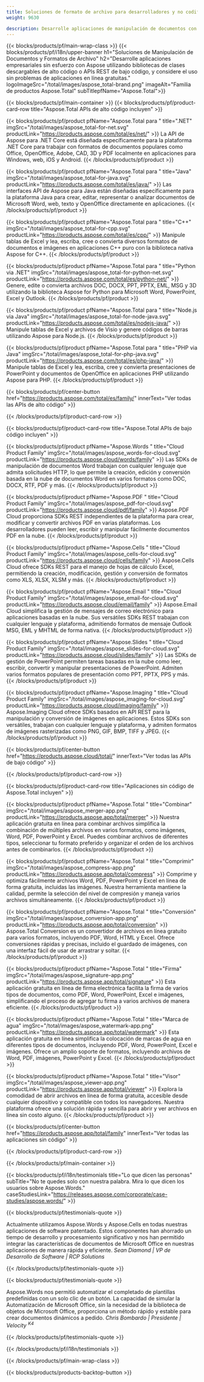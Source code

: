 ```yaml
---
title: Soluciones de formato de archivo para desarrolladores y no codificadores 
weight: 9630

description: Desarrolle aplicaciones de manipulación de documentos con APIs de Alto Código o Bajo Código, o simplemente utilice aplicaciones multiplataforma para ver, comparar, inspeccionar o convertir más de 100 formatos de archivo. Explore Aspose, el principal proveedor de APIs para el procesamiento de documentos y soluciones de software.
---
```


{{< blocks/products/pf/main-wrap-class >}}
{{< blocks/products/pf/i18n/upper-banner h1="Soluciones de Manipulación de Documentos y Formatos de Archivo" h2="Desarrolle aplicaciones empresariales sin esfuerzo con Aspose utilizando bibliotecas de clases descargables de alto código o APIs REST de bajo código, y considere el uso sin problemas de aplicaciones en línea gratuitas." logoImageSrc="/total/images/aspose_total-brand.png" imageAlt="Familia de productos Aspose.Total" subTitlepfName="Aspose.Total">}}

{{< blocks/products/pf/main-container >}}
{{< blocks/products/pf/product-card-row title="Aspose.Total APIs de alto código incluyen" >}}

{{< blocks/products/pf/product pfName="Aspose.Total para " title=".NET" imgSrc="/total/images/aspose_total-for-net.svg" productLink="https://products.aspose.com/total/es/net/" >}}
La API de Aspose para .NET Core está diseñada específicamente para la plataforma .NET Core para trabajar con formatos de documentos populares como Office, OpenOffice, Adobe, CAD, 3D y PDF localmente en aplicaciones para Windows, web, iOS y Android.
{{< /blocks/products/pf/product >}}

{{< blocks/products/pf/product pfName="Aspose.Total para " title="Java" imgSrc="/total/images/aspose_total-for-java.svg" productLink="https://products.aspose.com/total/es/java/" >}}
Las interfaces API de Aspose para Java están diseñadas específicamente para la plataforma Java para crear, editar, representar o analizar documentos de Microsoft Word, web, texto y OpenOffice directamente en aplicaciones.
{{< /blocks/products/pf/product >}}

{{< blocks/products/pf/product pfName="Aspose.Total para " title="C++" imgSrc="/total/images/aspose_total-for-cpp.svg" productLink="https://products.aspose.com/total/es/cpp/" >}}
Manipule tablas de Excel y lea, escriba, cree o convierta diversos formatos de documentos e imágenes en aplicaciones C++ puro con la biblioteca nativa Aspose for C++.
{{< /blocks/products/pf/product >}}

{{< blocks/products/pf/product pfName="Aspose.Total para " title="Python via .NET" imgSrc="/total/images/aspose_total-for-python-net.svg" productLink="https://products.aspose.com/total/es/python-net/" >}}
Genere, edite o convierta archivos DOC, DOCX, PPT, PPTX, EML, MSG y 3D utilizando la biblioteca Aspose for Python para Microsoft Word, PowerPoint, Excel y Outlook.
{{< /blocks/products/pf/product >}}

{{< blocks/products/pf/product pfName="Aspose.Total para " title="Node.js via Java" imgSrc="/total/images/aspose_total-for-node-java.svg" productLink="https://products.aspose.com/total/es/nodejs-java/" >}}
Manipule tablas de Excel y archivos de Visio y genere códigos de barras utilizando Aspose para Node.js.
{{< /blocks/products/pf/product >}}

{{< blocks/products/pf/product pfName="Aspose.Total para " title="PHP via Java" imgSrc="/total/images/aspose_total-for-php-java.svg" productLink="https://products.aspose.com/total/es/php-java/" >}}
Manipule tablas de Excel y lea, escriba, cree y convierta presentaciones de PowerPoint y documentos de OpenOffice en aplicaciones PHP utilizando Aspose para PHP.
{{< /blocks/products/pf/product >}}

{{< blocks/products/pf/center-button href="https://products.aspose.com/total/es/family/" innerText="Ver todas las APIs de alto código" >}}

{{< /blocks/products/pf/product-card-row >}}

{{< blocks/products/pf/product-card-row title="Aspose.Total APIs de bajo código incluyen" >}}

{{< blocks/products/pf/product pfName="Aspose.Words " title="Cloud Product Family" imgSrc="/total/images/aspose_words-for-cloud.svg" productLink="https://products.aspose.cloud/words/family" >}}
Las SDKs de manipulación de documentos Word trabajan con cualquier lenguaje que admita solicitudes HTTP, lo que permite la creación, edición y conversión basada en la nube de documentos Word en varios formatos como DOC, DOCX, RTF, PDF y más.
{{< /blocks/products/pf/product >}}

{{< blocks/products/pf/product pfName="Aspose.PDF " title="Cloud Product Family" imgSrc="/total/images/aspose_pdf-for-cloud.svg" productLink="https://products.aspose.cloud/pdf/family" >}}
Aspose.PDF Cloud proporciona SDKs REST independientes de la plataforma para crear, modificar y convertir archivos PDF en varias plataformas. Los desarrolladores pueden leer, escribir y manipular fácilmente documentos PDF en la nube.
{{< /blocks/products/pf/product >}}

{{< blocks/products/pf/product pfName="Aspose.Cells " title="Cloud Product Family" imgSrc="/total/images/aspose_cells-for-cloud.svg" productLink="https://products.aspose.cloud/cells/family" >}}
Aspose.Cells Cloud ofrece SDKs REST para el manejo de hojas de cálculo Excel, permitiendo la creación, modificación, gestión y conversión de formatos como XLS, XLSX, XLSM y más.
{{< /blocks/products/pf/product >}}

{{< blocks/products/pf/product pfName="Aspose.Email " title="Cloud Product Family" imgSrc="/total/images/aspose_email-for-cloud.svg" productLink="https://products.aspose.cloud/email/family" >}}
Aspose.Email Cloud simplifica la gestión de mensajes de correo electrónico para aplicaciones basadas en la nube. Sus versátiles SDKs REST trabajan con cualquier lenguaje y plataforma, admitiendo formatos de mensaje Outlook MSG, EML y MHTML de forma nativa.
{{< /blocks/products/pf/product >}}

{{< blocks/products/pf/product pfName="Aspose.Slides " title="Cloud Product Family" imgSrc="/total/images/aspose_slides-for-cloud.svg" productLink="https://products.aspose.cloud/slides/family" >}}
Las SDKs de gestión de PowerPoint permiten tareas basadas en la nube como leer, escribir, convertir y manipular presentaciones de PowerPoint. Admiten varios formatos populares de presentación como PPT, PPTX, PPS y más.
{{< /blocks/products/pf/product >}}

{{< blocks/products/pf/product pfName="Aspose.Imaging " title="Cloud Product Family" imgSrc="/total/images/aspose_imaging-for-cloud.svg" productLink="https://products.aspose.cloud/imaging/family" >}}
Aspose.Imaging Cloud ofrece SDKs basados en API REST para la manipulación y conversión de imágenes en aplicaciones. Estos SDKs son versátiles, trabajan con cualquier lenguaje y plataforma, y admiten formatos de imágenes rasterizadas como PNG, GIF, BMP, TIFF y JPEG.
{{< /blocks/products/pf/product >}}

{{< blocks/products/pf/center-button href="https://products.aspose.cloud/total/" innerText="Ver todas las APIs de bajo código" >}}

{{< /blocks/products/pf/product-card-row >}}

{{< blocks/products/pf/product-card-row title="Aplicaciones sin código de Aspose.Total incluyen" >}}

{{< blocks/products/pf/product pfName="Aspose.Total " title="Combinar" imgSrc="/total/images/aspose_merger-app.png" productLink="https://products.aspose.app/total/merger" >}}
Nuestra aplicación gratuita en línea para combinar archivos simplifica la combinación de múltiples archivos en varios formatos, como imágenes, Word, PDF, PowerPoint y Excel. Puedes combinar archivos de diferentes tipos, seleccionar tu formato preferido y organizar el orden de los archivos antes de combinarlos.
{{< /blocks/products/pf/product >}}

{{< blocks/products/pf/product pfName="Aspose.Total " title="Comprimir" imgSrc="/total/images/aspose_compress-app.png" productLink="https://products.aspose.app/total/compress" >}}
Comprime y optimiza fácilmente archivos Word, PDF, PowerPoint y Excel en línea de forma gratuita, incluidas las imágenes. Nuestra herramienta mantiene la calidad, permite la selección del nivel de compresión y maneja varios archivos simultáneamente.
{{< /blocks/products/pf/product >}}

{{< blocks/products/pf/product pfName="Aspose.Total " title="Conversión" imgSrc="/total/images/aspose_conversion-app.png" productLink="https://products.aspose.app/total/conversion" >}}
Aspose.Total Conversion es un convertidor de archivos en línea gratuito para varios formatos, incluyendo PDF, Word, HTML y Excel. Ofrece conversiones rápidas y precisas, incluido el guardado de imágenes, con una interfaz fácil de usar de arrastrar y soltar.
{{< /blocks/products/pf/product >}}

{{< blocks/products/pf/product pfName="Aspose.Total " title="Firma" imgSrc="/total/images/aspose_signature-app.png" productLink="https://products.aspose.app/total/signature" >}}
Esta aplicación gratuita en línea de firma electrónica facilita la firma de varios tipos de documentos, como PDF, Word, PowerPoint, Excel e imágenes, simplificando el proceso de agregar tu firma a varios archivos de manera eficiente.
{{< /blocks/products/pf/product >}}

{{< blocks/products/pf/product pfName="Aspose.Total " title="Marca de agua" imgSrc="/total/images/aspose_watermark-app.png" productLink="https://products.aspose.app/total/watermark" >}}
Esta aplicación gratuita en línea simplifica la colocación de marcas de agua en diferentes tipos de documentos, incluyendo PDF, Word, PowerPoint, Excel e imágenes. Ofrece un amplio soporte de formatos, incluyendo archivos de Word, PDF, imágenes, PowerPoint y Excel.
{{< /blocks/products/pf/product >}}

{{< blocks/products/pf/product pfName="Aspose.Total " title="Visor" imgSrc="/total/images/aspose_viewer-app.png" productLink="https://products.aspose.app/total/viewer" >}}
Explora la comodidad de abrir archivos en línea de forma gratuita, accesible desde cualquier dispositivo y compatible con todos los navegadores. Nuestra plataforma ofrece una solución rápida y sencilla para abrir y ver archivos en línea sin costo alguno.
{{< /blocks/products/pf/product >}}

{{< blocks/products/pf/center-button href="https://products.aspose.app/total/family" innerText="Ver todas las aplicaciones sin código" >}}

{{< /blocks/products/pf/product-card-row >}}

{{< /blocks/products/pf/main-container >}}

{{< blocks/products/pf/i18n/testimonials title="Lo que dicen las personas" subTitle="No te quedes solo con nuestra palabra. Mira lo que dicen los usuarios sobre Aspose.Words." caseStudiesLink="https://releases.aspose.com/corporate/case-studies/aspose.words/" >}}

{{< blocks/products/pf/testimonials-quote >}}
<p class="first">
Actualmente utilizamos Aspose.Words y Aspose.Cells en todas nuestras aplicaciones de software patentado. Estos componentes han ahorrado un tiempo de desarrollo y procesamiento significativo y nos han permitido integrar las características de documentos de Microsoft Office en nuestras aplicaciones de manera rápida y eficiente.
<em>
Sean Diamond | VP de Desarrollo de Software | RCP Solutions
</em>
</p>

{{< /blocks/products/pf/testimonials-quote >}}

{{< blocks/products/pf/testimonials-quote >}}
<p class="second">
Aspose.Words nos permitió automatizar el completado de plantillas predefinidas con un solo clic de un botón. La capacidad de simular la Automatización de Microsoft Office, sin la necesidad de la biblioteca de objetos de Microsoft Office, proporciona un método rápido y estable para crear documentos dinámicos a pedido.
<em>
Chris Bombardo | Presidente | Velocity
<sup>
K4
</sup>
</em>
</p>

{{< /blocks/products/pf/testimonials-quote >}}

{{< /blocks/products/pf/i18n/testimonials >}}

{{< /blocks/products/pf/main-wrap-class >}}

{{< blocks/products/products-backtop-button >}}
